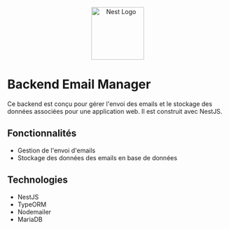 <p align="center">
  <a href="http://nestjs.com/" target="blank"><img src="https://nestjs.com/img/logo-small.svg" width="120" alt="Nest Logo" /></a>
</p>

# Backend Email Manager

Ce backend est conçu pour gérer l'envoi des emails et le stockage des données associées pour une application web. Il est construit avec NestJS.

## Fonctionnalités

- Gestion de l'envoi d'emails
- Stockage des données des emails en base de données

## Technologies

- NestJS
- TypeORM
- Nodemailer
- MariaDB
